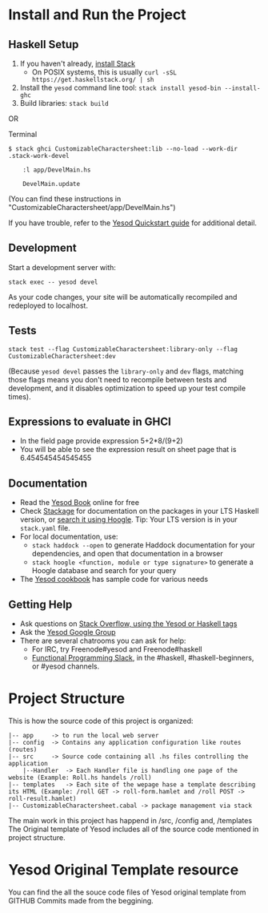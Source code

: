 # Install and Run the Project

## Haskell Setup

1. If you haven't already, [install Stack](https://haskell-lang.org/get-started)
	* On POSIX systems, this is usually `curl -sSL https://get.haskellstack.org/ | sh`
2. Install the `yesod` command line tool: `stack install yesod-bin --install-ghc`
3. Build libraries: `stack build`

OR

Terminal 

```
$ stack ghci CustomizableCharactersheet:lib --no-load --work-dir .stack-work-devel

    :l app/DevelMain.hs
    
    DevelMain.update
```
(You can find these instructions in "CustomizableCharactersheet/app/DevelMain.hs")

If you have trouble, refer to the [Yesod Quickstart guide](https://www.yesodweb.com/page/quickstart) for additional detail.

## Development

Start a development server with:

```
stack exec -- yesod devel
```

As your code changes, your site will be automatically recompiled and redeployed to localhost.

## Tests

```
stack test --flag CustomizableCharactersheet:library-only --flag CustomizableCharactersheet:dev
```

(Because `yesod devel` passes the `library-only` and `dev` flags, matching those flags means you don't need to recompile between tests and development, and it disables optimization to speed up your test compile times).

## Expressions to evaluate in GHCI

* In the field page provide expression 5+2*8/(9+2)
* You will be able to see the expression result on sheet page that is 6.454545454545455

## Documentation

* Read the [Yesod Book](https://www.yesodweb.com/book) online for free
* Check [Stackage](http://stackage.org/) for documentation on the packages in your LTS Haskell version, or [search it using Hoogle](https://www.stackage.org/lts/hoogle?q=). Tip: Your LTS version is in your `stack.yaml` file.
* For local documentation, use:
	* `stack haddock --open` to generate Haddock documentation for your dependencies, and open that documentation in a browser
	* `stack hoogle <function, module or type signature>` to generate a Hoogle database and search for your query
* The [Yesod cookbook](https://github.com/yesodweb/yesod-cookbook) has sample code for various needs

## Getting Help

* Ask questions on [Stack Overflow, using the Yesod or Haskell tags](https://stackoverflow.com/questions/tagged/yesod+haskell)
* Ask the [Yesod Google Group](https://groups.google.com/forum/#!forum/yesodweb)
* There are several chatrooms you can ask for help:
	* For IRC, try Freenode#yesod and Freenode#haskell
	* [Functional Programming Slack](https://fpchat-invite.herokuapp.com/), in the #haskell, #haskell-beginners, or #yesod channels.

# Project Structure
This is how the source code of this project is organized:

```
|-- app 	-> to run the local web server
|-- config 	-> Contains any application configuration like routes (routes)
|-- src 	-> Source code containing all .hs files controlling the application
	|--Handler 	-> Each Handler file is handling one page of the website (Example: Roll.hs handels /roll)
|-- templates 	-> Each site of the wepage hase a template describing its HTML (Example: /roll GET -> roll-form.hamlet and /roll POST -> roll-result.hamlet)
|-- CustomizableCharactersheet.cabal -> package management via stack
```

The main work in this project has happend in /src, /config and, /templates
The Original template of Yesod includes all of the source code mentioned in project structure.

# Yesod Original Template resource
 
You can find the all the souce code files of Yesod original template from GITHUB Commits made from the beggining.
